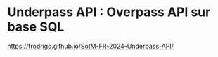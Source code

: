 # Underpass API : Overpass API sur base SQL

https://frodrigo.github.io/SotM-FR-2024-Underpass-API/
